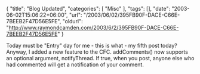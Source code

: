 {
	"title": "Blog Updated",
	"categories": [
		"Misc"
	],
	"tags": [],
	"date": "2003-06-02T15:06:22+06:00",
	"url": "/2003/06/02/395FB90F-DACE-C66E-7BEEB2F47D56E5FE",
	"oldurl": "http://www.raymondcamden.com/2003/6/2/395FB90F-DACE-C66E-7BEEB2F47D56E5FE"
}

Today must be "Entry" day for me - this is what - my fifth post today? Anyway, I added a new feature to the CFC. addComments() now supports an optional argument, notifyThread. If true, when you post, anyone else who had commented will get a notification of your comment.